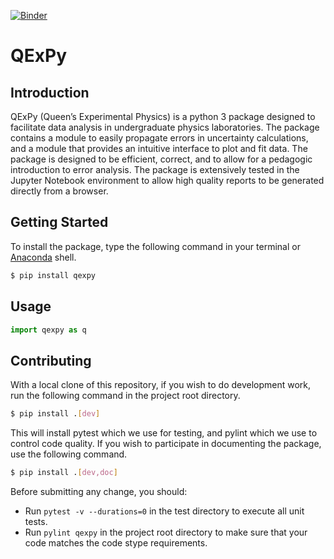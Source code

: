 [![Binder](https://mybinder.org/badge_logo.svg)](https://mybinder.org/v2/gh/Queens-Physics/qexpy/master)

# QExPy

## Introduction

QExPy (Queen’s Experimental Physics) is a python 3 package designed to facilitate data analysis in undergraduate physics laboratories. The package contains a module to easily propagate errors in uncertainty calculations, and a module that provides an intuitive interface to plot and fit data. The package is designed to be efficient, correct, and to allow for a pedagogic introduction to error analysis. The package is extensively tested in the Jupyter Notebook environment to allow high quality reports to be generated directly from a browser.

## Getting Started

To install the package, type the following command in your terminal or [Anaconda](https://www.anaconda.com/distribution/#download-section) shell.

```sh
$ pip install qexpy
```

## Usage

```python
import qexpy as q
```

## Contributing

With a local clone of this repository, if you wish to do development work, run the following command in the project root directory.

```sh
$ pip install .[dev]
```

This will install pytest which we use for testing, and pylint which we use to control code quality. If you wish to participate in documenting the package, use the following command.

```sh
$ pip install .[dev,doc]
```

Before submitting any change, you should:

- Run `pytest -v --durations=0` in the test directory to execute all unit tests.
- Run `pylint qexpy` in the project root directory to make sure that your code matches the code stype requirements.
